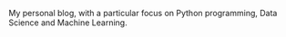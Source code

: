 My personal blog, with a particular focus on Python programming, Data Science and Machine Learning.
